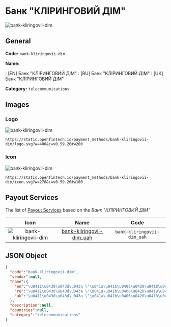 
# Банк "КЛІРИНГОВИЙ ДІМ" 
![bank-kliringovii-dim](https://static.openfintech.io/payment_methods/bank-kliringovii-dim/logo.svg?w=400&c=v0.59.26#w200)  

## General 
**Code:** `bank-kliringovii-dim` 
 
**Name:** 
 
:	[EN] Банк "КЛІРИНГОВИЙ ДІМ" 
:	[RU] Банк "КЛІРИНГОВИЙ ДІМ" 
:	[UK] Банк "КЛІРИНГОВИЙ ДІМ" 
 
**Category:** `telecommunications` 
 

## Images 

### Logo 
![bank-kliringovii-dim](https://static.openfintech.io/payment_methods/bank-kliringovii-dim/logo.svg?w=400&c=v0.59.26#w200)  

```
https://static.openfintech.io/payment_methods/bank-kliringovii-dim/logo.svg?w=400&c=v0.59.26#w200
```  

### Icon 
![bank-kliringovii-dim](https://static.openfintech.io/payment_methods/bank-kliringovii-dim/icon.svg?w=278&c=v0.59.26#w100)  

```
https://static.openfintech.io/payment_methods/bank-kliringovii-dim/icon.svg?w=278&c=v0.59.26#w100
```  

## Payout Services 
 
The list of [Payout Services](/payout-services/) based on the _Банк "КЛІРИНГОВИЙ ДІМ"_ 

|Icon|Name|Code| 
|:---:|:---:|:---:| 
|![bank-kliringovii-dim](https://static.openfintech.io/payout_methods/bank-kliringovii-dim/icon.svg?w=278&c=v0.59.26#w40) |[bank-kliringovii-dim_uah](/payout-services/bank-kliringovii-dim_uah/)|`bank-kliringovii-dim_uah`| 
 

## JSON Object 

```json
{
  "code":"bank-kliringovii-dim",
  "vendor":null,
  "name":{
    "en":"\u0411\u0430\u043d\u043a \"\u041a\u041b\u0406\u0420\u0418\u041d\u0413\u041e\u0412\u0418\u0419 \u0414\u0406\u041c\"",
    "ru":"\u0411\u0430\u043d\u043a \"\u041a\u041b\u0406\u0420\u0418\u041d\u0413\u041e\u0412\u0418\u0419 \u0414\u0406\u041c\"",
    "uk":"\u0411\u0430\u043d\u043a \"\u041a\u041b\u0406\u0420\u0418\u041d\u0413\u041e\u0412\u0418\u0419 \u0414\u0406\u041c\""
  },
  "description":null,
  "countries":null,
  "category":"telecommunications"
}
```  
